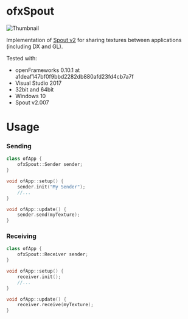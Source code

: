 # ofxSpout
![Thumbnail](https://raw.githubusercontent.com/elliotwoods/ofxSpout/master/ofxaddonx_thumbnail.png)

Implementation of [Spout v2](http://spout.zeal.co/) for sharing textures between applications (including DX and GL).

Tested with:
* openFrameworks 0.10.1 at a1deaf147bf0f9bbd2282db880afd23fd4cb7a7f
* Visual Studio 2017
* 32bit and 64bit
* Windows 10
* Spout v2.007

# Usage

### Sending

```c++
class ofApp {
	ofxSpout::Sender sender;
}
```

```c++
void ofApp::setup() {
	sender.init("My Sender");
	//...
}

void ofApp::update() {
	sender.send(myTexture);
}
```

### Receiving

```c++
class ofApp {
	ofxSpout::Receiver sender;
}
```


```c++
void ofApp::setup() {
	receiver.init();
	//...
}

void ofApp::update() {
	receiver.receive(myTexture);
}
```

